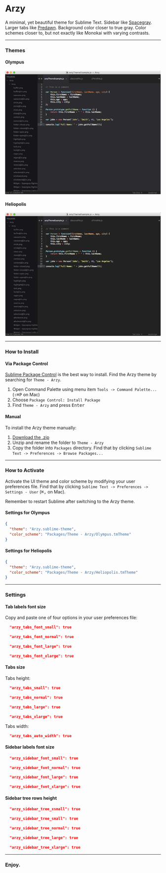 # Arzy
A minimal, yet beautiful theme for Sublime Text. Sidebar like [Spacegray](https://github.com/kkga/spacegray). Larger tabs like [Predawn](https://github.com/jamiewilson/predawn). Background color closer to true gray. Color schemes closer to, but not exactly like Monokai with varying contrasts.

***

### Themes

#### Olympus

![image](Screenshots/olympusScreenshot.png)

#### Heliopolis

![image](Screenshots/heliopolisScreenshot.png)

***

### How to Install

#### Via Package Control

[Sublime Package Control](https://sublime.wbond.net) is the best way to install. Find the Arzy theme by searching for `Theme - Arzy`.

1. Open Command Palette using menu item `Tools -> Command Palette...` (<kbd>⇧</kbd><kbd>⌘</kbd><kbd>P</kbd> on Mac)
2. Choose `Package Control: Install Package`
3. Find `Theme - Arzy` and press <kbd>Enter</kbd>

#### Manual

To install the Arzy theme manually:

1. [Download the .zip](https://github.com/rzCodes/arzy/archive/master.zip)
2. Unzip and rename the folder to `Theme - Arzy`
3. Copy the folder into `Packages` directory. Find that by clicking `Sublime Text -> Preferences -> Browse Packages...`

***

### How to Activate

Activate the UI theme and color scheme by modifying your user preferences file. Find that by clicking `Sublime Text -> Preferences -> Settings - User` (<kbd>⌘</kbd><kbd>,</kbd> on Mac).

Remember to restart Sublime after switching to the Arzy theme.

#### Settings for Olympus

```json
{
  "theme": "Arzy.sublime-theme",
  "color_scheme": "Packages/Theme - Arzy/Olympus.tmTheme"
}
```

#### Settings for Heliopolis

```json
{
  "theme": "Arzy.sublime-theme",
  "color_scheme": "Packages/Theme - Arzy/Heliopolis.tmTheme"
}
```

***

### Settings

#### Tab labels font size

Copy and paste one of four options in your user preferences file:

```json
  "arzy_tabs_font_small": true
```
```json
  "arzy_tabs_font_normal": true
```
```json
  "arzy_tabs_font_large": true
```
```json
  "arzy_tabs_font_xlarge": true
```

#### Tabs size

Tabs height:

```json
  "arzy_tabs_small": true
```
```json
  "arzy_tabs_normal": true
```
```json
  "arzy_tabs_large": true
```
```json
  "arzy_tabs_xlarge": true
```

Tabs width: 

```json
  "arzy_tabs_auto_width": true
```

#### Sidebar labels font size

```json
  "arzy_sidebar_font_small": true
```
```json
  "arzy_sidebar_font_normal": true
```
```json
  "arzy_sidebar_font_large": true
```
```json
  "arzy_sidebar_font_xlarge": true
```

#### Sidebar tree rows height

```json
  "arzy_sidebar_tree_xsmall": true
```
```json
  "arzy_sidebar_tree_small": true
```
```json
  "arzy_sidebar_tree_normal": true
```
```json
  "arzy_sidebar_tree_large": true
```
```json
  "arzy_sidebar_tree_xlarge": true
```

***

### Enjoy.


